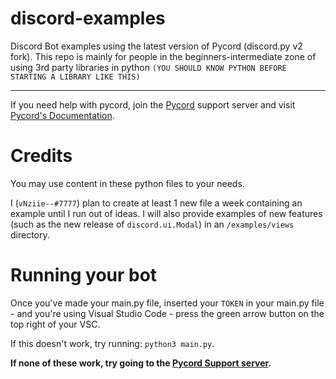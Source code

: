 # discord-examples
Discord Bot examples using the latest version of Pycord (discord.py v2 fork).
This repo is mainly for people in the beginners-intermediate zone of using 3rd party libraries in python `(YOU SHOULD KNOW PYTHON BEFORE STARTING A LIBRARY LIKE THIS)` 

---

If you need help with pycord, join the [Pycord](https://discord.gg/pycord) support server and visit [Pycord's Documentation](https://pycord.readthedocs.io/en/master).
# Credits
You may use content in these python files to your needs.

I (`vNziie--#7777`) plan to create at least 1 new file a week containing an example until I run out of ideas. I will also provide examples of new features (such as the new release of `discord.ui.Modal`) in an `/examples/views` directory.

# Running your bot

Once you've made your main.py file, inserted your `TOKEN` in your main.py file - and you're using Visual Studio Code - press the green arrow button on the top right of your VSC.

If this doesn't work, try running: `python3 main.py`.

**If none of these work, try going to the [Pycord Support server](https://discord.gg/pycord).**
